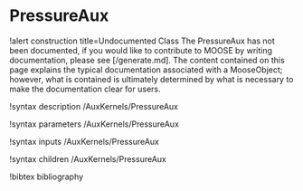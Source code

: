 <!-- MOOSE Documentation Stub: Remove this when content is added. -->

# PressureAux

!alert construction title=Undocumented Class
The PressureAux has not been documented, if you would like to contribute to MOOSE by
writing documentation, please see [/generate.md]. The content contained on this page explains
the typical documentation associated with a MooseObject; however, what is contained is ultimately
determined by what is necessary to make the documentation clear for users.

!syntax description /AuxKernels/PressureAux

!syntax parameters /AuxKernels/PressureAux

!syntax inputs /AuxKernels/PressureAux

!syntax children /AuxKernels/PressureAux

!bibtex bibliography
